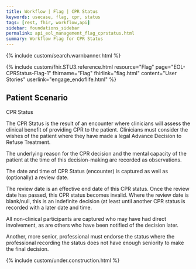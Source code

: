 ```yaml
---
title: Workflow | Flag | CPR Status
keywords: usecase, flag, cpr, status
tags: [rest, fhir, workflow,api]
sidebar: foundations_sidebar
permalink: api_eol_management_flag_cprstatus.html
summary: Workflow Flag for CPR Status
---
```


{% include custom/search.warnbanner.html %}

{% include custom/fhir.STU3.reference.html resource="Flag" page="EOL-CPRStatus-Flag-1" fhirname="Flag" fhirlink="flag.html" content="User Stories" userlink="engage_endoflife.html" %}

## Patient Scenario ##

CPR Status

The CPR Status is the result of an encounter where clinicians will assess the clinical benefit of providing CPR to the patient. Clinicians must consider the wishes of the patient where they have made a legal Advance Decision to Refuse Treatment. 

The underlying reason for the CPR decision and the mental capacity of the patient at the time of this decision-making are recorded as observations.

The date and time of CPR Status (encounter) is captured as well as (optionally) a review date.

The review date is an effective end date of this CPR status.  Once the review date has passed, this CPR status becomes invalid.  Where the review date is blank/null, this is an indefinite decision (at least until another CPR status is recorded with a later date and time.

All non-clinical participants are captured who may have had direct involvement, as are others who have been notified of the decision later.

Another, more senior, professional must endorse the status where the professional recording the status does not have enough seniority to make the final decision.

{% include custom/under.construction.html %}